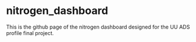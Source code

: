 # nitrogen_dashboard
This is the github page of the nitrogen dashboard designed for the UU ADS profile final project.
